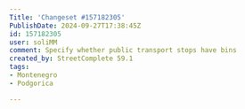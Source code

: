 ```yaml
---
Title: 'Changeset #157182305'
PublishDate: 2024-09-27T17:38:45Z
id: 157182305
user: soliMM
comment: Specify whether public transport stops have bins
created_by: StreetComplete 59.1
tags:
- Montenegro
- Podgorica

---
```

